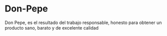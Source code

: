 # Don-Pepe
Don Pepe, es el resultado del trabajo responsable, honesto para obtener un producto sano, barato y de excelente calidad
